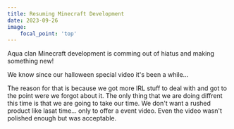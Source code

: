 ```yaml
---
title: Resuming Minecraft Development
date: 2023-09-26
image:
    focal_point: 'top'
---
```


Aqua clan Minecraft development is comming out of hiatus and making something new!

<!--more-->

We know since our halloween special video it's been a while...

The reason for that is because we got more IRL stuff to deal with and got to the point were we forgot about it. The only thing that we are doing diffrent this time is that we are going to take our time. We don't want a rushed product like lasat time... only to offer a event video. Even the video wasn't polished enough but was acceptable.
